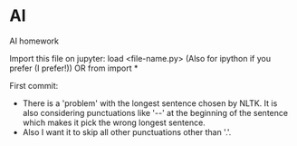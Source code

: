 # AI
AI homework

Import this file on jupyter:
load <file-name.py>
(Also for ipython if you prefer (I prefer!))
OR
from <file-name> import *

First commit: 
- There is a 'problem' with the longest sentence chosen
by NLTK. It is also considering punctuations like '--' at the 
beginning of the sentence which makes it pick the wrong longest
sentence.
- Also I want it to skip all other punctuations other than '.'.


